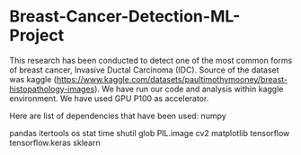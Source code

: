 # Breast-Cancer-Detection-ML-Project

This research has been conducted to detect one of the most common forms of breast cancer, Invasive Ductal Carcinoma (IDC).
Source of the dataset was kaggle (https://www.kaggle.com/datasets/paultimothymooney/breast-histopathology-images).
We have run our code and analysis within kaggle environment. We have used GPU P100 as accelerator.

Here are list of dependencies that have been used:
numpy

pandas
itertools
os
stat
time
shutil
glob
PIL.image
cv2
matplotlib
tensorflow
tensorflow.keras
sklearn

